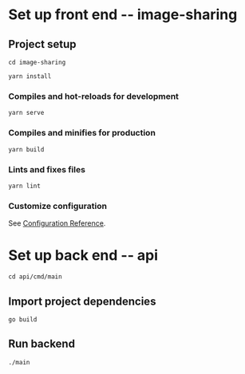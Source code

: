 # Set up front end -- image-sharing

## Project setup
```
cd image-sharing
```
```
yarn install
```

### Compiles and hot-reloads for development
```
yarn serve
```

### Compiles and minifies for production
```
yarn build
```

### Lints and fixes files
```
yarn lint
```

### Customize configuration
See [Configuration Reference](https://cli.vuejs.org/config/).


# Set up back end -- api
```
cd api/cmd/main
```

## Import project dependencies
```
go build
```
## Run backend
```
./main
```